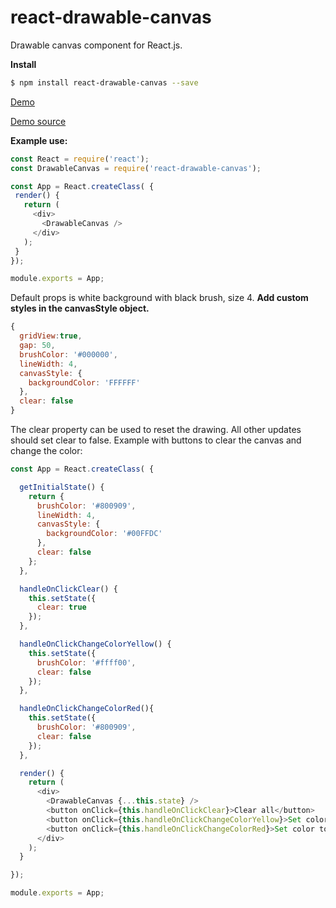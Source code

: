# react-drawable-canvas
Drawable canvas component for React.js.

**Install**
```bash
$ npm install react-drawable-canvas --save
```
[Demo](http://react-drawable-canvas-example.herokuapp.com/)

[Demo source](https://github.com/jonhni/react-drawable-canvas-example)

**Example use:**
 ```js
const React = require('react');
const DrawableCanvas = require('react-drawable-canvas');

const App = React.createClass( {
  render() {
    return (
      <div>
        <DrawableCanvas />
      </div>
    );
  }
 });

module.exports = App;
```
Default props is white background with black brush, size 4.
**Add custom styles in the canvasStyle object.**
```js
{
  gridView:true,
  gap: 50,
  brushColor: '#000000',
  lineWidth: 4,
  canvasStyle: {
    backgroundColor: 'FFFFFF'
  },
  clear: false
}

```
The clear property can be used to reset the drawing. All other updates should set clear to false.
Example with buttons to clear the canvas and change the color:
```js
const App = React.createClass( {

  getInitialState() {
    return {
      brushColor: '#800909',
      lineWidth: 4,
      canvasStyle: {
        backgroundColor: '#00FFDC'
      },
      clear: false
    };
  },

  handleOnClickClear() {
    this.setState({
      clear: true
    });
  },

  handleOnClickChangeColorYellow() {
    this.setState({
      brushColor: '#ffff00',
      clear: false
    });
  },

  handleOnClickChangeColorRed(){
    this.setState({
      brushColor: '#800909',
      clear: false
    });
  },

  render() {
    return (
      <div>
        <DrawableCanvas {...this.state} />
        <button onClick={this.handleOnClickClear}>Clear all</button>
        <button onClick={this.handleOnClickChangeColorYellow}>Set color to Yellow</button>
        <button onClick={this.handleOnClickChangeColorRed}>Set color to Red</button>
      </div>
    );
  }

});

module.exports = App;

```
